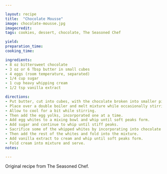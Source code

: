 ```yaml
---

layout: recipe
title:  "Chocolate Mousse"
image: chocolate-mousse.jpg
imagecredit: 
tags: cookies, dessert, chocolate, The Seasoned Chef

yield: 
preparation_time:
cooking_time:

ingredients:
- 8 oz bittersweet chocolate
- 3 oz or 6 Tbsp butter in small cubes
- 4 eggs (room temperature, separated)
- 1/4 cup sugar
- 1 cup heavy whipping cream
- 1/2 tsp vanilla extract

directions:
- Put butter, cut into cubes, with the chocolate broken into smaller pieces into a mixing bowl. 
- Place over a double boiler and melt mixture while occasionally stirring. 
- Allow to cool for a bit while stirring. 
- Then add the egg yolks, incorporated one at a time. 
- Add egg whites to a mixing bowl and whip until soft peaks form. 
- Add sugar and continue to whip until stiff peaks. 
- Sacrifice some of the whipped whites by incorporating into chocolate mix using the whisk. 
- Then add the rest of the whites and fold into the mixture. 
- Add vanilla extract to cream and whip until soft peaks form. 
- Fold cream into mixture and serve.
notes:

---
```


Original recipe from The Seasoned Chef.